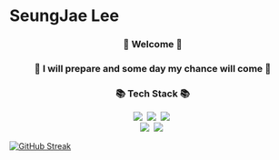 
# SeungJae Lee

<h3 align="center">👋 Welcome 👋</h3>

<h3 align="center">🌈 I will prepare and some day my chance will come 🌈</h3>


<h3 align="center">📚 Tech Stack 📚</h3>
<p align="center">
  <img src="https://img.shields.io/badge/Python-3766AB?style=flat-square&logo=Python&logoColor=white"/></a>&nbsp
  <img src="https://img.shields.io/badge/Mysql-E6B91E?style=flat-square&logo=MySql&logoColor=white"/></a>&nbsp 
  <img src="https://img.shields.io/badge/R-232F3E?style=flat-square&logo=R&logoColor=white"/></a>&nbsp 
  <br>
  <img src="https://img.shields.io/badge/SPSS-2496ED?style=flat-square&"/></a>&nbsp 
  <img src="https://img.shields.io/badge/SAS-D24939?style=flat-square&"/></a>&nbsp 

[![GitHub Streak](https://github-readme-streak-stats.herokuapp.com/?user=JerryLee3305&theme=tokyonight)](https://git.io/streak-stats)

</p>
